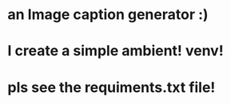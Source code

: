 # an Image caption generator :)

# I create a simple ambient! venv!

# pls see the requiments.txt file!
